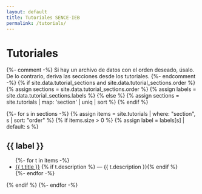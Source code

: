 ```yaml
---
layout: default
title: Tutoriales SENCE-IEB
permalink: /tutorials/
---
```


# Tutoriales

{%- comment -%}
Si hay un archivo de datos con el orden deseado, úsalo.
De lo contrario, deriva las secciones desde los tutoriales.
{%- endcomment -%}
{% if site.data.tutorial_sections and site.data.tutorial_sections.order %}
  {% assign sections = site.data.tutorial_sections.order %}
  {% assign labels = site.data.tutorial_sections.labels %}
{% else %}
  {% assign sections = site.tutorials | map: 'section' | uniq | sort %}
{% endif %}

{%- for s in sections -%}
  {% assign items = site.tutorials | where: "section", s | sort: "order" %}
  {% if items.size > 0 %}
  {% assign label = labels[s] | default: s %}
  ## {{ label }}

  <ul>
    {%- for t in items -%}
      <li>
        <a href="{{ t.url | relative_url }}">{{ t.title }}</a>
        {% if t.description %} — {{ t.description }}{% endif %}
      </li>
    {%- endfor -%}
  </ul>
  {% endif %}
{%- endfor -%}
